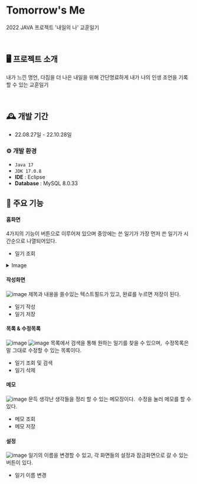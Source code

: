 # Tomorrow's Me
2022 JAVA 프로젝트 '내일의 나' 교훈일기

<br/>

## 🖥️ 프로젝트 소개
내가 느낀 명언, 다짐을 더 나은 내일을 위해 간단명료하게 내가 나의 인생 조언을 기록할 수 있는 교훈일기

<br/>

## 🕰️ 개발 기간
* 22.08.27일 - 22.10.28일

### ⚙️ 개발 환경
- `Java 17`
- `JDK 17.0.8`
- **IDE** : Eclipse
- **Database** : MySQL 8.0.33

## 📌 주요 기능
#### 홈화면 
4가지의 기능이 버튼으로 이루어져 있으며 중앙에는 쓴 일기가 가장 먼저 쓴 일기가 시간순으로 나열되어있다.
- 일기 조회
<details>
  <summary>Image</summary>
  <!-- 내용 -->
  ![제목을-입력해주세요_-001](https://github.com/iris-starry/Tomorrow-s-Me/assets/106311884/54f58f14-9759-4f23-ad47-992cc8cb1e3f)
</details>

#### 작성화면 
![image](https://github.com/iris-starry/Tomorrow-s-Me/assets/106311884/27157218-513e-4ae1-a1d8-fed787f8f46b)
제목과 내용을 쓸수있는 텍스트필드가 있고, 완료를 누르면 저장이 된다.
- 일기 작성
- 일기 저장
  
#### 목록 & 수정목록 
![image](https://github.com/iris-starry/Tomorrow-s-Me/assets/106311884/7ae8ba9a-4c41-4e15-8e45-0de80d7a1af6)
![image](https://github.com/iris-starry/Tomorrow-s-Me/assets/106311884/5400fd1f-ffd2-4b03-aa46-c3713b777636)
목록에서 검색을 통해 원하는 일기를 찾을 수 있으며, 
수정목록은 말 그대로 수정할 수 있는 목록이다.
- 일기 조회 및 검색
- 일기 삭제

#### 메모 
![image](https://github.com/iris-starry/Tomorrow-s-Me/assets/106311884/0d1735dc-2dd4-41d3-83c5-0165a3e24846)
문득 생각난 생각들을 정리 할 수 있는 메모장이다. 
수정을 눌러 메모를 할 수 있다.
- 메모 조회 
- 메모 저장

#### 설정
![image](https://github.com/iris-starry/Tomorrow-s-Me/assets/106311884/c1ede24a-0386-440d-a54b-634d6070dc9a)
일기의 이름을 변경할 수 있고, 각 화면들의 설정과 잠금화면으로 갈 수 있는 버튼이 있다.
- 일기 이름 변경
